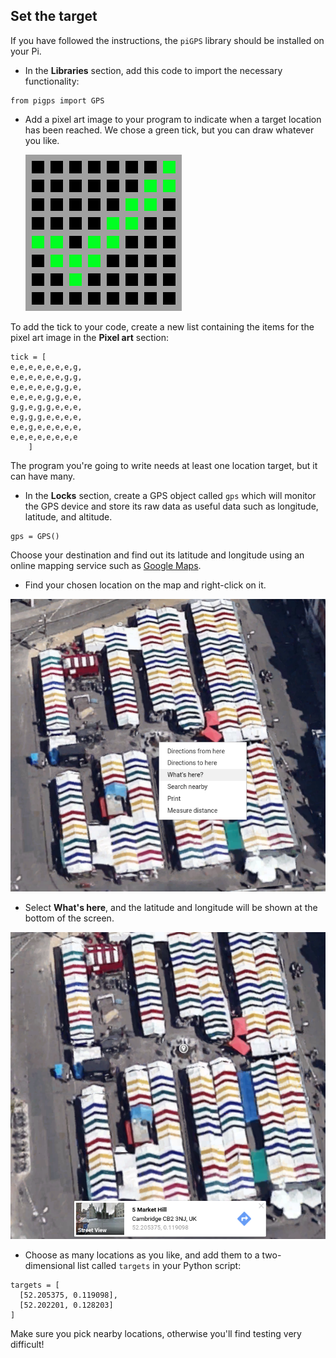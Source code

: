 ## Set the target

If you have followed the instructions, the `piGPS` library should be installed on your Pi.

+ In the **Libraries** section, add this code to import the necessary functionality:

```python3
from pigps import GPS
```

+ Add a pixel art image to your program to indicate when a target location has been reached. We chose a green tick, but you can draw whatever you like.

  ![Green Tick](images/green_tick.png)

To add the tick to your code, create a new list containing the items for the pixel art image in the **Pixel art** section:

```python3
tick = [
e,e,e,e,e,e,e,g,
e,e,e,e,e,e,g,g,
e,e,e,e,e,g,g,e,
e,e,e,e,g,g,e,e,
g,g,e,g,g,e,e,e,
e,g,g,g,e,e,e,e,
e,e,g,e,e,e,e,e,
e,e,e,e,e,e,e,e
    ]
```

The program you're going to write needs at least one location target, but it can have many.

+ In the **Locks** section, create a GPS object called `gps` which will monitor the GPS device and store its raw data as useful data such as longitude, latitude, and altitude.

```python3
gps = GPS()
```

Choose your destination and find out its latitude and longitude using an online mapping service such as [Google Maps](http://maps.google.com).

+ Find your chosen location on the map and right-click on it.

![Map](images/map.png)

+ Select **What's here**, and the latitude and longitude will be shown at the bottom of the screen.

![Map with Co-ordinates](images/map-coord.png)

+  Choose as many locations as you like, and add them to a two-dimensional list called `targets` in your Python script:

```python3
targets = [
  [52.205375, 0.119098],
  [52.202201, 0.128203]
]
```

Make sure you pick nearby locations, otherwise you'll find testing very difficult!
